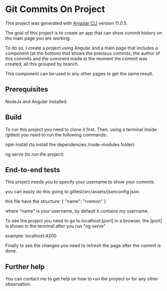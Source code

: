 # Git Commits On Project

This project was generated with [Angular CLI](https://github.com/angular/angular-cli) version 11.0.5.

The goal of this project is to create an app that can show commit history on the main page you are working.

To do so, I create a project using Angular and a main page that includes a component (at the bottom) that shows the previous commits, the author of this commits and the comment made at the moment the commit was created, all this grouped by branch.

This component can be used in any other pages to get the same result.

## Prerequisites
NodeJs and Angular installed.

## Build

To run this project you need to clone it first.
Then, using a terminal inside /gittest you need to run the following commands:

  npm install (to install the dependencies /node-modules folder)
  
  ng serve (to run the project)
  

## End-to-end tests
This project needs you to specify your username to show your commits

you can easily do this going to gittest/src/assets/jsonconfig.json.

this file have the structure:
{
    "name": "rvemon"
}

where "name" is your username, by default it contains my username.

To see the project you need to go to localhost:[port] in a browser, the [port] is shown in the terminal after you run "ng serve"

example: localhost:4200

Finally to see the changes you need to refresh the page after the commit is done.

## Further help

You can contact me to get help on how to run the proyect or for any other observation. 
